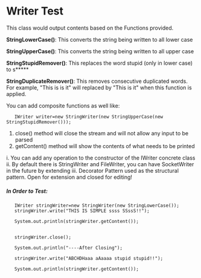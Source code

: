 # Writer Test

This class would output contents based on the Functions provided.

**StringLowerCase()**: This converts the string being written to all lower case

**StringUpperCase()**: This converts the string being written to all upper case

**StringStupidRemover()**: This replaces the word stupid (only in lower case) to s*****

**StringDuplicateRemover()**: This removes consecutive duplicated words. For example,
 "This is is it" will replaced by "This is it" when this function is applied.

You can add composite functions as well like:

       IWriter writer=new StringWriter(new StringUpperCase(new StringStupidRemover()));
 
1. close() method will close the stream and will not allow any input to be parsed
2. getContent() method will show the contents of what needs to be printed

i. You can add any operation to the constructor of the IWriter concrete class
ii. By default there is StringWriter and FileWriter, you can have SocketWriter in the future by extending
iii. Decorator Pattern used as the structural pattern. Open for extension and closed for editing!

##### In Order to Test:


       IWriter stringWriter=new StringWriter(new StringLowerCase());
       stringWriter.write("THIS IS SIMPLE ssss SSssS!!");
       
       System.out.println(stringWriter.getContent());
       
       
       stringWriter.close();
       
       System.out.println("----After Closing");
       
       stringWriter.write("ABCHDHaaa aAaaaa stupid stupid!!");

       System.out.println(stringWriter.getContent());


